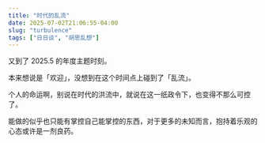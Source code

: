 ```yaml
---
title: "时代的乱流"
date: 2025-07-02T21:06:55-04:00
slug: "turbulence"
tags: ["日日谈", "胡思乱想"]
---
```


又到了 2025.5 的年度主题时刻。

本来想说是「欢迎」，没想到在这个时间点上碰到了「乱流」。

个人的命运啊，别说在时代的洪流中，就说在这一纸政令下，也变得不那么可控了。

能做的似乎也只能有掌控自己能掌控的东西，对于更多的未知而言，抱持着乐观的心态或许是一剂良药。
